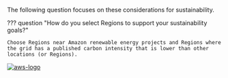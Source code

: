 The following question focuses on these considerations for sustainability.

??? question "How do you select Regions to support your sustainability goals?"

    Choose Regions near Amazon renewable energy projects and Regions where the grid has a published carbon intensity that is lower than other locations (or Regions).

<a href="https://docs.aws.amazon.com/wellarchitected/latest/framework/sus-region-selection.html">![aws-logo](https://img.shields.io/badge/Amazon_AWS-FF9900?style=for-the-badge&logo=amazonaws&logoColor=white)</a>